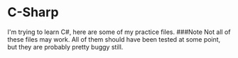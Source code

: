 # C-Sharp
I'm trying to learn C#, here are some of my practice files.
###Note
Not all of these files may work. All of them should have been tested at some point, but they are probably pretty buggy still.
